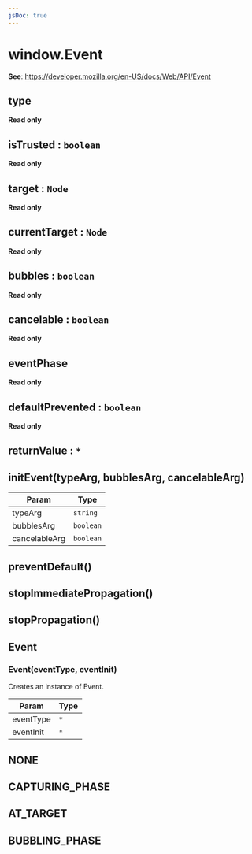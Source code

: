```yaml
---
jsDoc: true
---
```


<a name="event" id="event"></a>

# window.Event
**See**: https://developer.mozilla.org/en-US/docs/Web/API/Event  


<JsDocParameters/>

<a name="event-type" id="event-type"></a>

## type
**Read only**


<a name="event-istrusted" id="event-istrusted"></a>

## isTrusted : `boolean`
**Read only**


<a name="event-target" id="event-target"></a>

## target : `Node`
**Read only**


<a name="event-currenttarget" id="event-currenttarget"></a>

## currentTarget : `Node`
**Read only**


<a name="event-bubbles" id="event-bubbles"></a>

## bubbles : `boolean`
**Read only**


<a name="event-cancelable" id="event-cancelable"></a>

## cancelable : `boolean`
**Read only**


<a name="event-eventphase" id="event-eventphase"></a>

## eventPhase
**Read only**


<a name="event-defaultprevented" id="event-defaultprevented"></a>

## defaultPrevented : `boolean`
**Read only**


<a name="event-returnvalue" id="event-returnvalue"></a>

## returnValue : `*`


<a name="event-initevent" id="event-initevent"></a>

## initEvent(typeArg, bubblesArg, cancelableArg)

| Param | Type |
| --- | --- |
| typeArg | `string` | 
| bubblesArg | `boolean` | 
| cancelableArg | `boolean` | 



<a name="event-preventdefault" id="event-preventdefault"></a>

## preventDefault()


<a name="event-stopimmediatepropagation" id="event-stopimmediatepropagation"></a>

## stopImmediatePropagation()


<a name="event-stoppropagation" id="event-stoppropagation"></a>

## stopPropagation()


<a name="event-event" id="event-event"></a>

## Event


<a name="new-event-event-new" id="new-event-event-new"></a>

### Event(eventType, eventInit)
Creates an instance of Event.


| Param | Type |
| --- | --- |
| eventType | `*` | 
| eventInit | `*` | 



<a name="event-none" id="event-none"></a>

## NONE


<a name="event-capturing-phase" id="event-capturing-phase"></a>

## CAPTURING\_PHASE


<a name="event-at-target" id="event-at-target"></a>

## AT\_TARGET


<a name="event-bubbling-phase" id="event-bubbling-phase"></a>

## BUBBLING\_PHASE


